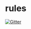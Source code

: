 # rules

[![Gitter](https://badges.gitter.im/roboticball/rules.svg)](https://gitter.im/roboticball/rules?utm_source=badge&utm_medium=badge&utm_campaign=pr-badge&utm_content=badge)